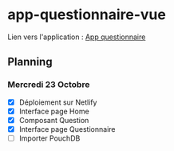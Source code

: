 # app-questionnaire-vue
 Lien vers l'application : [App questionnaire](https://clever-mcnulty-ae4f6c.netlify.com)


## Planning

### Mercredi 23 Octobre

- [x] Déploiement sur Netlify 
- [x] Interface page Home
- [x] Composant Question
- [x] Interface page Questionnaire
- [ ] Importer PouchDB
